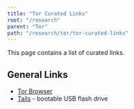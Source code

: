 ```yaml
---
title: "Tor Curated Links"
root: "/research"
parent: "Tor"
path: "/research/tor/tor-curated-links"
---
```


This page contains a list of curated links.

## General Links
- [Tor Browser](https://www.torproject.org/download/)
- [Tails](https://tails.boum.org/) - bootable USB flash drive
